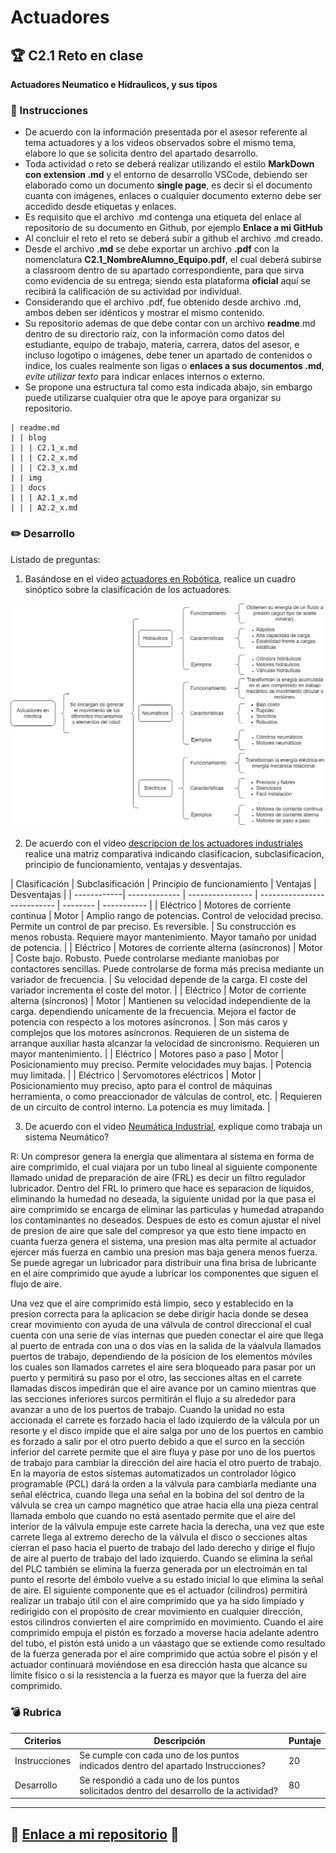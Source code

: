 # Actuadores

## :trophy: C2.1 Reto en clase

**Actuadores Neumatico e Hidraulicos, y sus tipos**

### :blue_book: Instrucciones

- De acuerdo con la información presentada por el asesor referente al tema actuadores y a los videos observados sobre el mismo tema, elabore lo que se solicita dentro del apartado desarrollo.
- Toda actividad o reto se deberá realizar utilizando el estilo **MarkDown con extension .md** y el entorno de desarrollo VSCode, debiendo ser elaborado como un documento **single page**, es decir si el documento cuanta con imágenes, enlaces o cualquier documento externo debe ser accedido desde etiquetas y enlaces.
- Es requisito que el archivo .md contenga una etiqueta del enlace al repositorio de su documento en Github, por ejemplo **Enlace a mi GitHub**
- Al concluir el reto el reto se deberá subir a github el archivo .md creado.
- Desde el archivo **.md** se debe exportar un archivo **.pdf** con la nomenclatura **C2.1_NombreAlumno_Equipo.pdf**, el cual deberá subirse a classroom dentro de su apartado correspondiente, para que sirva como evidencia de su entrega; siendo esta plataforma **oficial** aquí se recibirá la calificación de su actividad por individual.
- Considerando que el archivo .pdf, fue obtenido desde archivo .md, ambos deben ser idénticos y mostrar el mismo contenido.
- Su repositorio ademas de que debe contar con un archivo **readme**.md dentro de su directorio raíz, con la información como datos del estudiante, equipo de trabajo, materia, carrera, datos del asesor, e incluso logotipo o imágenes, debe tener un apartado de contenidos o indice, los cuales realmente son ligas o **enlaces a sus documentos .md**, _evite utilizar texto_ para indicar enlaces internos o externo.
- Se propone una estructura tal como esta indicada abajo, sin embargo puede utilizarse cualquier otra que le apoye para organizar su repositorio.  
``` 
| readme.md
| | blog
| | | C2.1_x.md
| | | C2.2_x.md
| | | C2.3_x.md
| | img
| | docs
| | | A2.1_x.md
| | | A2.2_x.md
```

### :pencil2: Desarrollo

Listado de preguntas:

1. Basándose en el video [actuadores en Robótica](https://www.youtube.com/watch?v=e_6rjEGWqoY), realice un cuadro sinóptico sobre la clasificación de los actuadores.

![CuadroSipnotico](../Imagenes/C2.1_CuadroSipnotico.png)

2. De acuerdo con el video [descripcion de los actuadores industriales](https://www.youtube.com/watch?v=mFsPxpFHajM) realice una matriz comparativa indicando clasificacion, subclasificacion, principio de funcionamiento, ventajas y desventajas.

| Clasificación | Subclasificación | Principio de funcionamiento | Ventajas | Desventajas |
| ------------| ------------- | ---------------- | --------------------------- | -------- | ----------- |
| Eléctrico | Motores de corriente continua | Motor | Amplio rango de potencias. Control de velocidad preciso. Permite un control de par preciso. Es reversible. | Su construcción es menos robusta. Requiere mayor mantenimiento. Mayor tamaño por unidad de potencia. |
| Eléctrico | Motores de corriente alterna (asíncronos) | Motor | Coste bajo. Robusto. Puede controlarse mediante maniobas por contactores sencillas. Puede controlarse de forma más precisa mediante un variador de frecuencia. | Su velocidad depende de la carga. El coste del variador incrementa el coste del motor. |
| Eléctrico | Motor de corriente alterna (síncronos) | Motor | Mantienen su velocidad independiente de la carga. dependiendo unicamente de la frecuencia. Mejora el factor de potencia con respecto a los motores asíncronos. | Son más caros y complejos que los motores asíncronos. Requieren de un sistema de arranque auxiliar hasta alcanzar la velocidad de sincronismo. Requieren un mayor mantenimiento. |
| Eléctrico | Motores paso a paso | Motor | Posicionamiento muy preciso. Permite velocidades muy bajas. | Potencia muy limitada. |
| Eléctrico | Servomotores eléctricos | Motor | Posicionamiento muy preciso, apto para el control de máquinas herramienta, o como preaccionador de válculas de control, etc. | Requieren de un circuito de control interno. La potencia es muy limitada. |

3. De acuerdo con el video [Neumática Industrial](https://www.youtube.com/watch?v=Wee85cI6wwQ&t=394s), explique como trabaja un sistema Neumático?

R: Un compresor genera la energia que alimentara al sistema en forma de aire comprimido, el cual viajara por un tubo lineal al siguiente componente llamado unidad de preparación de aire (FRL) es decir un filtro regulador lubricador. Dentro del FRL lo primero que hace es separacion de liquidos, eliminando la humedad no deseada, la siguiente unidad por la que pasa el aire comprimido se encarga de eliminar las particulas y humedad atrapando los contaminantes no deseados. Despues de esto es comun ajustar el nivel de presion de aire que sale del compresor ya que esto tiene impacto en cuanta fuerza genera el sistema, una presion mas alta permite al actuador ejercer más fuerza en cambio una presion mas baja genera menos fuerza. Se puede agregar un lubricador para distribuir una fina brisa de lubricante en el aire comprimido que ayude a lubricar los componentes que siguen el flujo de aire.

Una vez que el aire comprimido está limpio, seco y establecido en la presion correcta para la aplicacion se debe dirigir hacia donde se desea crear movimiento con ayuda de una válvula de control direccional el cual cuenta con una serie de vías internas que pueden conectar el aire que llega al puerto de entrada con una o dos vías en la salida de la váalvula llamados puertos de trabajo, dependiendo de la posicion de los elementos móviles los cuales son llamados carretes el aire sera bloqueado para pasar por un puerto y permitirá su paso por el otro, las secciones altas en el carrete llamadas discos impedirán que el aire avance por un camino mientras que las secciones inferiores surcos permitirán el flujo a su alrededor para avanzar a uno de los puertos de trabajo. Cuando la unidad no esta accionada el carrete es forzado hacia el lado izquierdo de la válcula por un resorte y el disco impide que el aire salga por uno de los puertos en cambio es forzado a salir por el otro puerto debido a que el surco en la sección inferior del carrete permite que el aire fluya y pase por uno de los puertos de trabajo para cambiar la dirección del aire hacia el otro puerto de trabajo. En la mayoria de estos sistemas automatizados un controlador lógico programable (PCL) dará la orden a la válvula para cambiarla mediante una señal eléctrica, cuando llega una señal en la bobina del sol dentro de la válvula se crea un campo magnético que atrae hacia ella una pieza central llamada embolo que cuando no está asentado permite que el aire del interior de la válvula empuje este carrete hacia la derecha, una vez que este carrete llega al extremo derecho de la válvula el disco o secciones altas cierran el paso hacia el puerto de trabajo del lado derecho y dirige el flujo de aire al puerto de trabajo del lado izquierdo. Cuando se elimina la señal del PLC también se elimina la fuerza generada por un electroimán en tal punto el resorte del émbolo vuelve a su estado inicial lo que elimina la señal de aire. 
El siguiente componente que es el actuador (cilindros) permitirá realizar un trabajo útil con el aire comprimido que ya ha sido limpiado y redirigido con el propósito de crear movimiento en cualquier dirección, estos cilindros convierten el aire comprimido en movimiento. Cuando el aire comprimido empuja el pistón es forzado a moverse hacia adelante adentro del tubo, el pistón está unido a un váastago que se extiende como resultado de la fuerza generada por el aire comprimido que actúa sobre el pisón y el actuador continuará moviéndose en esa dirección hasta que alcance su límite físico o si la resistencia a la fuerza es mayor que la fuerza del aire comprimido.

### :bomb: Rubrica

| Criterios     | Descripción                                                                                  | Puntaje |
| ------------- | -------------------------------------------------------------------------------------------- | ------- |
| Instrucciones | Se cumple con cada uno de los puntos indicados dentro del apartado Instrucciones?            | 20 |
| Desarrollo    | Se respondió a cada uno de los puntos solicitados dentro del desarrollo de la actividad?     | 80      |

___
## :link: [Enlace a mi repositorio](https://github.com/CMRamirezC/Sistemas_Programables_Ramirez_Cervantes.git) :link:
